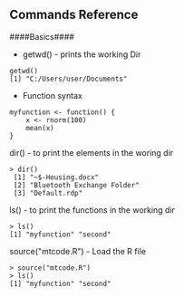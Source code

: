Commands Reference
---------------------------------

####Basics####
* getwd() - prints the working Dir
```
getwd()
[1] "C:/Users/user/Documents"
````
* Function syntax
```
myfunction <- function() { 
	x <- rnorm(100)
	mean(x)
}
```
dir() - to print the elements in the woring dir
```
> dir()
 [1] "~$-Housing.docx"                     
 [2] "Bluetooth Exchange Folder"           
 [3] "Default.rdp"      
```
ls() - to print the functions in the working dir
```
> ls()
[1] "myfunction" "second" 
```
source("mtcode.R") - Load the R file
```
> source("mtcode.R")
> ls()
[1] "myfunction" "second"  
```

